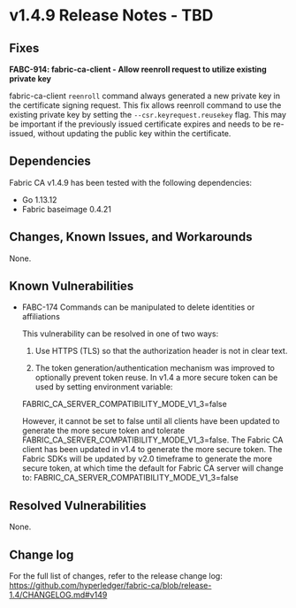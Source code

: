 v1.4.9 Release Notes - TBD
==========================

Fixes
-----

**FABC-914: fabric-ca-client - Allow reenroll request to utilize existing private key**

fabric-ca-client ``reenroll`` command always generated a new private key in the certificate signing request.
This fix allows reenroll command to use the existing private key by setting the
``--csr.keyrequest.reusekey`` flag. This may be important if the previously issued certificate expires
and needs to be re-issued, without updating the public key within the certificate.


Dependencies
------------
Fabric CA v1.4.9 has been tested with the following dependencies:
- Go 1.13.12
- Fabric baseimage 0.4.21


Changes, Known Issues, and Workarounds
--------------------------------------
None.

Known Vulnerabilities
---------------------
- FABC-174 Commands can be manipulated to delete identities or affiliations

  This vulnerability can be resolved in one of two ways:

  1) Use HTTPS (TLS) so that the authorization header is not in clear text.

  2) The token generation/authentication mechanism was improved to optionally prevent
  token reuse. In v1.4 a more secure token can be used by setting environment variable:

  FABRIC_CA_SERVER_COMPATIBILITY_MODE_V1_3=false

  However, it cannot be set to false until all clients have
  been updated to generate the more secure token and tolerate
  FABRIC_CA_SERVER_COMPATIBILITY_MODE_V1_3=false.
  The Fabric CA client has been updated in v1.4 to generate the more secure token.
  The Fabric SDKs will be updated by v2.0 timeframe to generate the more secure token,
  at which time the default for Fabric CA server will change to:
  FABRIC_CA_SERVER_COMPATIBILITY_MODE_V1_3=false

Resolved Vulnerabilities
------------------------
None.


Change log
----------
For the full list of changes, refer to the release change log:
https://github.com/hyperledger/fabric-ca/blob/release-1.4/CHANGELOG.md#v149
